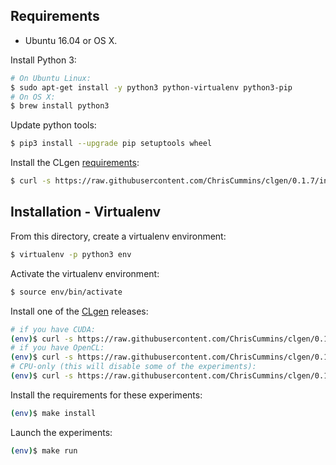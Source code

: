 ## Requirements

* Ubuntu 16.04 or OS X.

Install Python 3:
```sh
# On Ubuntu Linux:
$ sudo apt-get install -y python3 python-virtualenv python3-pip
# On OS X:
$ brew install python3
```

Update python tools:
```sh
$ pip3 install --upgrade pip setuptools wheel
```

Install the CLgen [requirements](http://chriscummins.cc/clgen/#requirements):
```sh
$ curl -s https://raw.githubusercontent.com/ChrisCummins/clgen/0.1.7/install-deps.sh | bash
```

## Installation - Virtualenv

From this directory, create a virtualenv environment:
```sh
$ virtualenv -p python3 env
```

Activate the virtualenv environment:
```sh
$ source env/bin/activate
```

Install one of the [CLgen](http://chriscummins.cc/clgen/) releases:
```sh
# if you have CUDA:
(env)$ curl -s https://raw.githubusercontent.com/ChrisCummins/clgen/0.1.7/install-cuda.sh | bash
# if you have OpenCL:
(env)$ curl -s https://raw.githubusercontent.com/ChrisCummins/clgen/0.1.7/install-opencl.sh | bash
# CPU-only (this will disable some of the experiments):
(env)$ curl -s https://raw.githubusercontent.com/ChrisCummins/clgen/0.1.7/install-cpu.sh | bash
```

Install the requirements for these experiments:
```sh
(env)$ make install
```

Launch the experiments:
```sh
(env)$ make run
```
